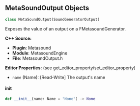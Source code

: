 ## MetaSoundOutput Objects

```python
class MetaSoundOutput(SoundGeneratorOutput)
```

Exposes the value of an output on a FMetasoundGenerator.

**C++ Source:**

- **Plugin**: Metasound
- **Module**: MetasoundEngine
- **File**: MetasoundOutput.h

**Editor Properties:** (see get_editor_property/set_editor_property)

- ``name`` (Name):  [Read-Write] The output's name

<a id="unreal.MetaSoundOutput.__init__"></a>

#### __init__

```python
def __init__(name: Name = "None") -> None
```

<a id="unreal.WaveTableData"></a>